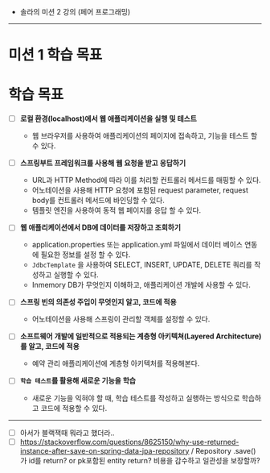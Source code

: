 - 솔라의 미션 2 강의 (페어 프로그래밍)




---

# 미션 1 학습 목표
# 학습 목표

- [ ]  **로컬 환경(localhost)에서 웹 애플리케이션을 실행 및 테스트**
    - 웹 브라우저를 사용하여 애플리케이션의 페이지에 접속하고, 기능을 테스트 할 수 있다.  
          
        
- [ ] **스프링부트 프레임워크를 사용해 웹 요청을 받고 응답하기**
    - URL과 HTTP Method에 따라 이를 처리할 컨트롤러 메서드를 매핑할 수 있다.
    - 어노테이션을 사용해 HTTP 요청에 포함된 request parameter, request body를 컨트롤러 메서드에 바인딩할 수 있다.
    - 템플릿 엔진을 사용하여 동적 웹 페이지를 응답 할 수 있다.

  

- [ ] **웹 애플리케이션에서 DB에 데이터를 저장하고 조회하기**
    - application.properties 또는 application.yml 파일에서 데이터 베이스 연동에 필요한 정보를 설정 할 수 있다.
    - `JdbcTemplate` 을 사용하여 SELECT, INSERT, UPDATE, DELETE 쿼리를 작성하고 실행할 수 있다.
    - Inmemory DB가 무엇인지 이해하고, 애플리케이션 개발에 사용할 수 있다.

  

- [ ] **스프링 빈의 의존성 주입이 무엇인지 알고, 코드에 적용**
    
    - 어노테이션을 사용해 스프링이 관리할 객체를 설정할 수 있다.  
          
        
- [ ] **소프트웨어 개발에 일반적으로 적용되는 계층형 아키텍쳐(Layered Architecture)를 알고, 코드에 적용**
    
    - 예약 관리 애플리케이션에 계층형 아키텍처를 적용해본다.

  

- [ ] **`학습 테스트`를 활용해 새로운 기능을 학습**
    - 새로운 기능을 익혀야 할 때, 학습 테스트를 작성하고 실행하는 방식으로 학습하고 코드에 적용할 수 있다.




---



- [ ] 아서가 블랙잭때 뭐라고 했더라.. 
- [ ] https://stackoverflow.com/questions/8625150/why-use-returned-instance-after-save-on-spring-data-jpa-repository / Repository .save() 가 id를 return? or pk포함된 entity return? 비용을 감수하고 일관성을 보장할까?